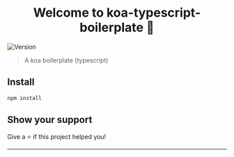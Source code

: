 <h1 align="center">Welcome to koa-typescript-boilerplate 👋</h1>
<p>
  <img alt="Version" src="https://img.shields.io/badge/version-1.0.0-blue.svg?cacheSeconds=2592000" />
</p>

> A koa boilerplate (typescript)

## Install

```sh
npm install
```

## Show your support

Give a ⭐️ if this project helped you!

---
